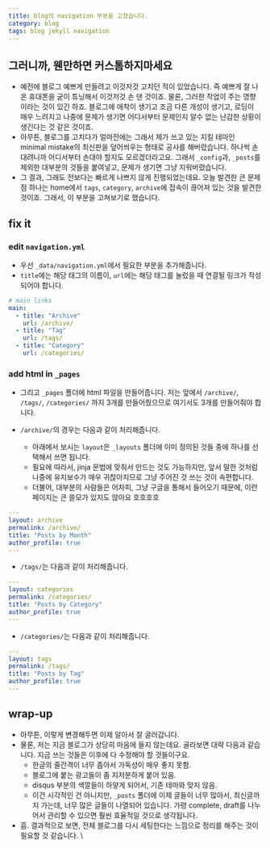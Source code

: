 ```yaml
---
title: blog의 navigation 부분을 고쳤습니다.
category: blog
tags: blog jekyll navigation
---
```


## 그러니까, 웬만하면 커스톰하지마세요

- 예전에 블로그 예쁘게 만들려고 이것저것 고치던 적이 있었습니다. 즉 예쁘게 잘 나온 휴대폰을 굳이 튜닝해서 이것저것 손 댄 것이죠. 물론, 그러한 작업이 주는 영향이라는 것이 있긴 하죠. 블로그에 애착이 생기고 조금 다른 개성이 생기고, 로딩이 매우 느려지고 나중에 문제가 생기면 어디서부터 문제인지 알수 없는 난감한 상황이 생긴다는 것 같은 것이죠. 
- 아무튼, 블로그를 고치다가 얼마전에는 그래서 제가 쓰고 있는 지킬 테마인 minimal mistake의 최신판을 덮어씌우는 형태로 공사를 해버렸습니다. 하나씩 손 대려니까 어디서부터 손대야 할지도 모르겠더라고요. 그래서 `_config`과, `_posts`를 제외한 대부분의 것들을 붙여넣고, 문제가 생기면 그냥 지워버렸습니다. 
- 그 결과, 그래도 전보다는 빠르게 나쁘지 않게 진행되었는데요. 오늘 발견한 큰 문제점 하나는 home에서 `tags`, `category`, `archive`에 접속이 끊어져 있는 것을 발견한 것이죠. 그래서, 이 부분을 고쳐보기로 했습니다.

## fix it

### edit `navigation.yml`

- 우선 `_data/navigation.yml`에서 필요한 부분을 추가해줍니다. 
- `title`에는 해당 태그의 이름이, `url`에는 해당 태그를 눌렀을 때 연결될 링크가 작성되어야 합니다.

```yml
# main links
main:
  - title: "Archive"
    url: /archive/
  - title: "Tag"
    url: /tags/
  - title: "Category"
    url: /categories/
```

### add html in `_pages`

- 그리고 `_pages` 폴더에 html 파일을 만들어줍니다. 저는 앞에서 `/archive/`, `/tags/`, `/categories/` 까지 3개를 만들어줬으므로 여기서도 3개를 만들어줘야 합니다. 

- `/archive/`의 경우는 다음과 같이 처리해줍니다.
  - 아래에서 보시는 `layout`은 `_layouts` 폴더에 이미 정의된 것들 중에 하나를 선택해서 쓰면 됩니다. 
  - 필요에 따라서, jinja 문법에 맞춰서 만드는 것도 가능하지만, 앞서 말한 것처럼 나중에 유지보수가 매우 귀찮아지므로 그냥 주어진 것 쓰는 것이 속편합니다. 
  - 더불어, 대부분의 사람들은 어차피, 그냥 구글을 통해서 들어오기 때문에, 이런 페이지는 큰 쓸모가 있지도 않아요 호호호호

```yml
---
layout: archive
permalink: /archive/
title: "Posts by Month"
author_profile: true
---
```

- `/tags/`는 다음과 같이 처리해줍니다.

```yml
---
layout: categories
permalink: /categories/
title: "Posts by Category"
author_profile: true
--- 
```

- `/categories/`는 다음과 같이 처리해줍니다.

```yml
---
layout: tags
permalink: /tags/
title: "Posts by Tag"
author_profile: true
---
```

## wrap-up

- 아무튼, 이렇게 변경해두면 이제 알아서 잘 굴러갑니다.
- 물론, 저는 지금 블로그가 상당히 마음에 들지 않는데요. 골라보면 대략 다음과 같습니다. 지금 쓰는 것들은 이후에 다 수정해야 할 것들이구요.
  - 한글의 줄간격이 너무 좁아서 가독성이 매우 좋지 못함.
  - 블로그에 붙는 광고들이 좀 지저분하게 붙어 있음. 
  - disqus 부분의 색깔들이 하얗게 되어서, 기존 테마와 맞지 않음.
  - 이건 시각적인 건 아니지만, `_posts` 폴더에 이제 글들이 너무 많아서, 최신글까지 가는데, 너무 많은 글들이 나열되어 있습니다. 가령 complete, draft를 나누어서 관리할 수 있으면 훨씬 효율적일 것으로 생각됩니다.
- 흠. 결과적으로 보면, 전체 블로그를 다시 세팅한다는 느낌으로 정리를 해주는 것이 필요할 것 같습니다. \
